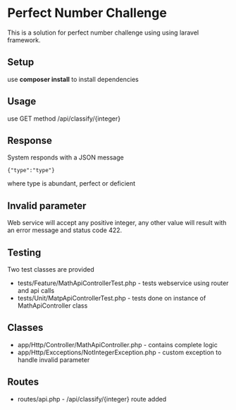 # Perfect Number Challenge #

This is a solution for perfect number challenge using using laravel framework. 

## Setup ##

use **composer install** to install dependencies

## Usage ##

use GET method /api/classify/{integer}

## Response ##

System responds with a JSON message 

```
{"type":"type"}
```

where type is abundant, perfect or deficient

## Invalid parameter ## 

Web service will accept any positive integer, any other value will result with an error message and status code 422.

## Testing ##

Two test classes are provided

* tests/Feature/MathApiControllerTest.php - tests webservice using router and api calls
* tests/Unit/MatpApiControllerTest.php - tests done on instance of MathApiController class

## Classes ##

* app/Http/Controller/MathApiController.php - contains complete logic
* app/Http/Excceptions/NotIntegerException.php - custom exception to handle invalid parameter

## Routes ##

* routes/api.php - /api/classify/{integer} route added

 




